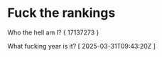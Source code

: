 # Fuck the rankings

Who the hell am I?
{ 17137273 }

What fucking year is it?
[ 2025-03-31T09:43:20Z ]
